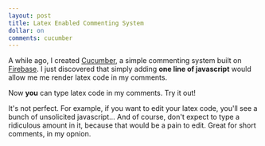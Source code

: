 ```yaml
---
layout: post
title: Latex Enabled Commenting System
dollar: on
comments: cucumber
---
```


A while ago, I created [Cucumber][ref4], a simple commenting system built on
[Firebase][ref3]. I just discovered that simply adding **one line of javascript** 
would allow me me render latex code in my comments. 

Now **you** can type latex code in my comments. Try it out!

It's not perfect. For example, if you want to edit your latex code, you'll see
a bunch of unsolicited javascript... And of course, don't expect to type a
ridiculous amount in it, because that would be a pain to edit. Great for short
comments, in my opnion.

[ref1]: http://stackoverflow.com/questions/5200545/how-to-recall-or-restart-mathjax
[ref2]: http://cdn.mathjax.org/mathjax/latest/test/sample-dynamic.html
[ref3]: https://www.firebase.com/
[ref4]: http://luiarthur.github.io/cucumber
